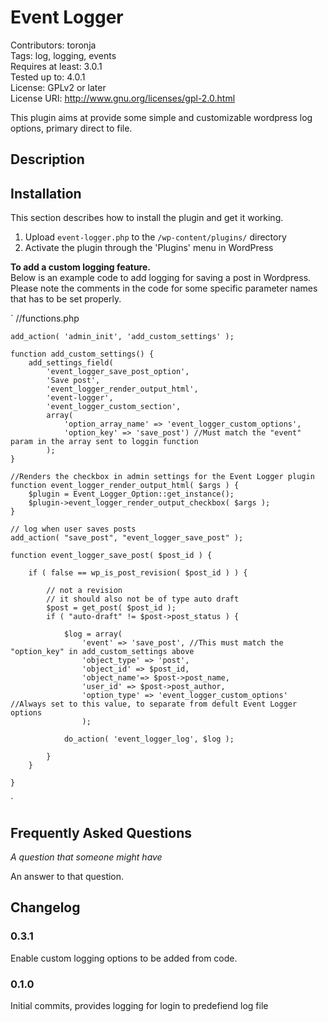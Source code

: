 <h1>Event Logger</h1>

Contributors: toronja<br />
Tags: log, logging, events<br />
Requires at least: 3.0.1<br />
Tested up to: 4.0.1<br />
License: GPLv2 or later<br />
License URI: http://www.gnu.org/licenses/gpl-2.0.html

This plugin aims at provide some simple and customizable wordpress log options, primary direct to file. 

<h2>Description</h2>


<h2>Installation</h2>

This section describes how to install the plugin and get it working.

1. Upload `event-logger.php` to the `/wp-content/plugins/` directory
1. Activate the plugin through the 'Plugins' menu in WordPress


<strong>To add a custom logging feature.</strong><br />
Below is an example code to add logging for saving a post in Wordpress. Please note the comments in the code for some specific parameter names that has to be set properly.

`
//functions.php

	add_action( 'admin_init', 'add_custom_settings' );

	function add_custom_settings() {
		add_settings_field(
			'event_logger_save_post_option',
			'Save post',
			'event_logger_render_output_html',
			'event-logger',
			'event_logger_custom_section',
			array(
				'option_array_name' => 'event_logger_custom_options',
				'option_key' => 'save_post') //Must match the "event" param in the array sent to loggin function
			);
	}

	//Renders the checkbox in admin settings for the Event Logger plugin
	function event_logger_render_output_html( $args ) {
		$plugin = Event_Logger_Option::get_instance();
		$plugin->event_logger_render_output_checkbox( $args );
	}

	// log when user saves posts						 
	add_action( "save_post", "event_logger_save_post" );

	function event_logger_save_post( $post_id ) {

		if ( false == wp_is_post_revision( $post_id ) ) {

			// not a revision
			// it should also not be of type auto draft
			$post = get_post( $post_id );
			if ( "auto-draft" != $post->post_status ) {

				$log = array(
					'event' => 'save_post', //This must match the "option_key" in add_custom_settings above
					'object_type' => 'post',
					'object_id' => $post_id,
					'object_name'=> $post->post_name,
					'user_id' => $post->post_author,
					'option_type' => 'event_logger_custom_options' //Always set to this value, to separate from defult Event Logger options
					);

				do_action( 'event_logger_log', $log );

			}
		}

	}
`



<h2>Frequently Asked Questions</h2>

*A question that someone might have*

An answer to that question.


<h2>Changelog</h2>

<h3>0.3.1</h3>
Enable custom logging options to be added from code.

<h3>0.1.0</h3>
Initial commits, provides logging for login to predefiend log file
